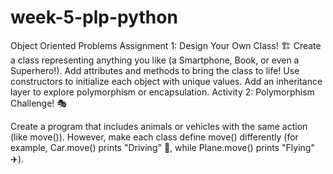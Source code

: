 # week-5-plp-python
Object Oriented Problems
Assignment 1: Design Your Own Class! 🏗️
Create a class representing anything you like (a Smartphone, Book, or even a Superhero!).
Add attributes and methods to bring the class to life!
Use constructors to initialize each object with unique values.
Add an inheritance layer to explore polymorphism or encapsulation.
Activity 2: Polymorphism Challenge! 🎭

Create a program that includes animals or vehicles with the same action (like move()). However, make each class define move() differently (for example, Car.move() prints "Driving" 🚗, while Plane.move() prints "Flying" ✈️).
